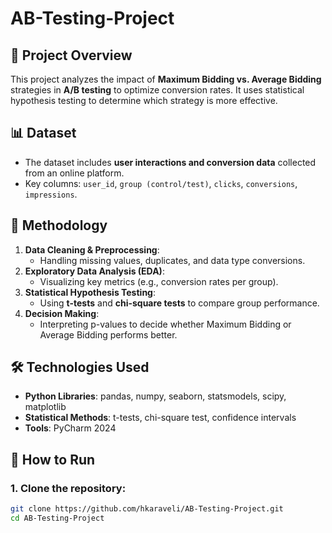 # AB-Testing-Project

## 📌 Project Overview
This project analyzes the impact of **Maximum Bidding vs. Average Bidding** strategies in **A/B testing** to optimize conversion rates. It uses statistical hypothesis testing to determine which strategy is more effective.

## 📊 Dataset
- The dataset includes **user interactions and conversion data** collected from an online platform.
- Key columns: `user_id`, `group (control/test)`, `clicks`, `conversions`, `impressions`.

## 🔬 Methodology
1. **Data Cleaning & Preprocessing**:
   - Handling missing values, duplicates, and data type conversions.
2. **Exploratory Data Analysis (EDA)**:
   - Visualizing key metrics (e.g., conversion rates per group).
3. **Statistical Hypothesis Testing**:
   - Using **t-tests** and **chi-square tests** to compare group performance.
4. **Decision Making**:
   - Interpreting p-values to decide whether Maximum Bidding or Average Bidding performs better.

## 🛠 Technologies Used
- **Python Libraries**: pandas, numpy, seaborn, statsmodels, scipy, matplotlib
- **Statistical Methods**: t-tests, chi-square test, confidence intervals
- **Tools**: PyCharm 2024

## 🚀 How to Run
### 1. Clone the repository:
```sh
git clone https://github.com/hkaraveli/AB-Testing-Project.git
cd AB-Testing-Project
